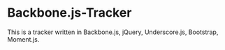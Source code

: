 # Backbone.js-Tracker
This is a tracker written in Backbone.js, jQuery, Underscore.js, Bootstrap, Moment.js.
